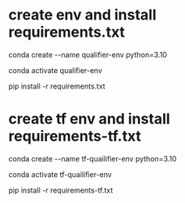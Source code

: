## 

# create env and install requirements.txt
conda create --name qualifier-env python=3.10

conda activate qualifier-env

pip install -r requirements.txt

# create tf env and install requirements-tf.txt
conda create --name tf-quailifier-env python=3.10

conda activate tf-quailifier-env

pip install -r requirements-tf.txt

